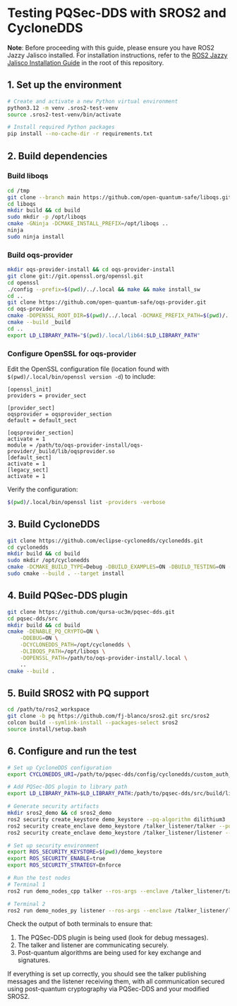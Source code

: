 # Testing PQSec-DDS with SROS2 and CycloneDDS

**Note**: Before proceeding with this guide, please ensure you have ROS2 Jazzy Jalisco installed. For installation instructions, refer to the [ROS2 Jazzy Jalisco Installation Guide](build_ros2_jazzy.md) in the root of this repository.

## 1. Set up the environment

```bash
# Create and activate a new Python virtual environment
python3.12 -m venv .sros2-test-venv
source .sros2-test-venv/bin/activate

# Install required Python packages
pip install --no-cache-dir -r requirements.txt
```

## 2. Build dependencies

### Build liboqs

```bash
cd /tmp
git clone --branch main https://github.com/open-quantum-safe/liboqs.git
cd liboqs
mkdir build && cd build
sudo mkdir -p /opt/liboqs
cmake -GNinja -DCMAKE_INSTALL_PREFIX=/opt/liboqs ..
ninja
sudo ninja install
```

### Build oqs-provider

```bash
mkdir oqs-provider-install && cd oqs-provider-install
git clone git://git.openssl.org/openssl.git
cd openssl
./config --prefix=$(pwd)/../.local && make && make install_sw
cd ..
git clone https://github.com/open-quantum-safe/oqs-provider.git
cd oqs-provider
cmake -DOPENSSL_ROOT_DIR=$(pwd)/../.local -DCMAKE_PREFIX_PATH=$(pwd)/../.local -S . -B _build
cmake --build _build
cd ..
export LD_LIBRARY_PATH="$(pwd)/.local/lib64:$LD_LIBRARY_PATH"
```

### Configure OpenSSL for oqs-provider

Edit the OpenSSL configuration file (location found with `$(pwd)/.local/bin/openssl version -d`) to include:

```
[openssl_init]
providers = provider_sect

[provider_sect]
oqsprovider = oqsprovider_section
default = default_sect

[oqsprovider_section]
activate = 1
module = /path/to/oqs-provider-install/oqs-provider/_build/lib/oqsprovider.so
[default_sect]
activate = 1
[legacy_sect]
activate = 1
```

Verify the configuration:

```bash
$(pwd)/.local/bin/openssl list -providers -verbose
```

## 3. Build CycloneDDS

```bash
git clone https://github.com/eclipse-cyclonedds/cyclonedds.git
cd cyclonedds
mkdir build && cd build
sudo mkdir /opt/cyclonedds
cmake -DCMAKE_BUILD_TYPE=Debug -DBUILD_EXAMPLES=ON -DBUILD_TESTING=ON -DCMAKE_INSTALL_PREFIX=/opt/cyclonedds ..
sudo cmake --build . --target install
```

## 4. Build PQSec-DDS plugin

```bash
git clone https://github.com/qursa-uc3m/pqsec-dds.git
cd pqsec-dds/src
mkdir build && cd build
cmake -DENABLE_PQ_CRYPTO=ON \
    -DDEBUG=ON \
    -DCYCLONEDDS_PATH=/opt/cyclonedds \
    -DLIBOQS_PATH=/opt/liboqs \
    -DOPENSSL_PATH=/path/to/oqs-provider-install/.local \
    ..
cmake --build .
```

## 5. Build SROS2 with PQ support

```bash
cd /path/to/ros2_workspace
git clone -b pq https://github.com/fj-blanco/sros2.git src/sros2
colcon build --symlink-install --packages-select sros2
source install/setup.bash
```

## 6. Configure and run the test

```bash
# Set up CycloneDDS configuration
export CYCLONEDDS_URI=/path/to/pqsec-dds/config/cyclonedds/custom_auth_plugin.xml

# Add PQSec-DDS plugin to library path
export LD_LIBRARY_PATH=$LD_LIBRARY_PATH:/path/to/pqsec-dds/src/build/lib

# Generate security artifacts
mkdir sros2_demo && cd sros2_demo
ros2 security create_keystore demo_keystore --pq-algorithm dilithium3
ros2 security create_enclave demo_keystore /talker_listener/talker --pq-algorithm dilithium3
ros2 security create_enclave demo_keystore /talker_listener/listener --pq-algorithm dilithium3

# Set up security environment
export ROS_SECURITY_KEYSTORE=$(pwd)/demo_keystore
export ROS_SECURITY_ENABLE=true
export ROS_SECURITY_STRATEGY=Enforce

# Run the test nodes
# Terminal 1
ros2 run demo_nodes_cpp talker --ros-args --enclave /talker_listener/talker

# Terminal 2
ros2 run demo_nodes_py listener --ros-args --enclave /talker_listener/listener
```

Check the output of both terminals to ensure that:

1. The PQSec-DDS plugin is being used (look for debug messages).
2. The talker and listener are communicating securely.
3. Post-quantum algorithms are being used for key exchange and signatures.

If everything is set up correctly, you should see the talker publishing messages and the listener receiving them, with all communication secured using post-quantum cryptography via PQSec-DDS and your modified SROS2.